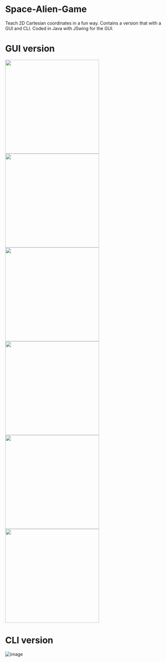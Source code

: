 # Space-Alien-Game
Teach 2D Cartesian coordinates in a fun way. Contains a version that with a GUI and CLI. Coded in Java with JSwing for the GUI.

# GUI version
<img src="https://user-images.githubusercontent.com/85257356/136675445-d5d993dd-8a5a-46a7-baed-1e718ff2b7d7.png" width="300"/>     <img src="https://user-images.githubusercontent.com/85257356/136675394-1b0460f4-09e7-42b0-8bcb-63973135de03.png" width="300"/>     <img src="https://user-images.githubusercontent.com/85257356/136675452-0ce153ae-c7d7-48ae-a341-f304540b7360.png" width="300"/>     <img src="https://user-images.githubusercontent.com/85257356/136675467-ca815c8c-ecd1-4e8f-ae82-2a69cbabd3ff.png" width="300"/>     <img src="https://user-images.githubusercontent.com/85257356/136675480-04da9268-1803-4cc0-9a3a-5480505586b8.png" width="300"/>     <img src="https://user-images.githubusercontent.com/85257356/136675483-8c71ce7e-4320-4722-b370-35db17477f7d.png" width="300"/>

# CLI version
![image](https://user-images.githubusercontent.com/85257356/136675523-fd784013-5460-487a-948a-5ece918b54f6.png)
